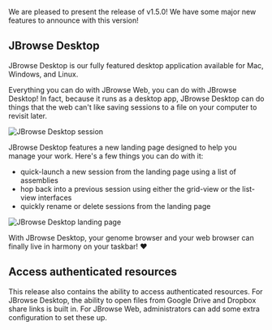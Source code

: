We are pleased to present the release of v1.5.0! We have some major new
features to announce with this version!

## JBrowse Desktop

JBrowse Desktop is our fully featured desktop application available for Mac,
Windows, and Linux.

Everything you can do with JBrowse Web, you can do with JBrowse Desktop! In
fact, because it runs as a desktop app, JBrowse Desktop can do things that the
web can't like saving sessions to a file on your computer to revisit later.

![JBrowse Desktop session](/img/desktop-session.png)

JBrowse Desktop features a new landing page designed to help you manage your
work. Here's a few things you can do with it:

- quick-launch a new session from the landing page using a list of assemblies
- hop back into a previous session using either the grid-view or the list-view
  interfaces
- quickly rename or delete sessions from the landing page

![JBrowse Desktop landing page](/img/desktop-landing.png)

With JBrowse Desktop, your genome browser and your web browser can finally live
in harmony on your taskbar! :heart:

## Access authenticated resources

This release also contains the ability to access authenticated resources. For
JBrowse Desktop, the ability to open files from Google Drive and Dropbox share
links is built in. For JBrowse Web, administrators can add some extra
configuration to set these up.

